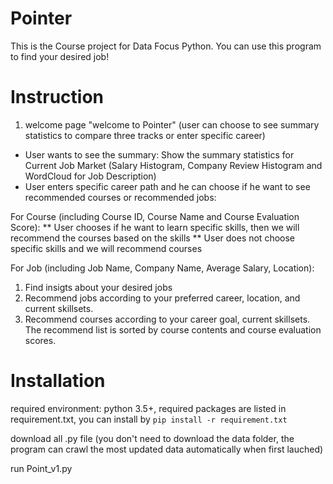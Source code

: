 # Pointer
This is the Course project for Data Focus Python. You can use this program to find your desired job!


# Instruction
1. welcome page "welcome to Pointer" (user can choose to see summary statistics to compare three tracks or enter specific career)
* User wants to see the summary: Show the summary statistics for Current Job Market (Salary Histogram, Company Review Histogram and WordCloud for Job Description)
* User enters specific career path and he can choose if he want to see recommended courses or recommended jobs:

For Course (including Course ID, Course Name and Course Evaluation Score):
** User chooses if he want to learn specific skills, then we will recommend the courses based on the skills
** User does not choose specific skills and we will recommend courses

For Job (including Job Name, Company Name, Average Salary, Location):



1. Find insigts about your desired jobs
2. Recommend jobs according to your preferred career, location, and current skillsets. 
3. Recommend courses according to your career goal, current skillsets. The recommend list is sorted by course contents and course evaluation scores.


# Installation
required environment: python 3.5+, required packages are listed in requirement.txt, you can install by `pip install -r requirement.txt`

download all .py file (you don't need to download the data folder, the program can crawl the most updated data automatically when first lauched)

run Point_v1.py

 
